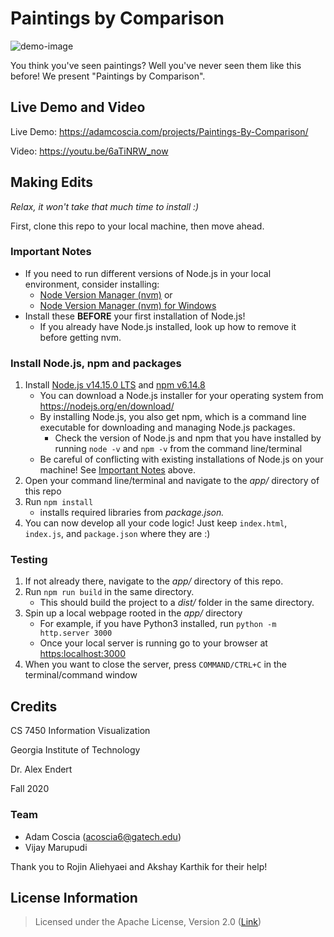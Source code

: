 # Paintings by Comparison

![demo-image](demo-image.PNG)

You think you've seen paintings? Well you've never seen them like this before! We present "Paintings by Comparison".

## Live Demo and Video

Live Demo: <https://adamcoscia.com/projects/Paintings-By-Comparison/>

Video: <https://youtu.be/6aTiNRW_now>

## Making Edits

_Relax, it won't take that much time to install :)_

First, clone this repo to your local machine, then move ahead.

### Important Notes

- If you need to run different versions of Node.js in your local environment, consider installing:
  - [Node Version Manager (nvm)](https://github.com/creationix/nvm) or 
  - [Node Version Manager (nvm) for Windows](https://github.com/coreybutler/nvm-windows)
- Install these **BEFORE** your first installation of Node.js! 
  - If you already have Node.js installed, look up how to remove it before getting nvm.

### Install Node.js, npm and packages

1. Install [Node.js v14.15.0 LTS](https://nodejs.org/en/) and [npm v6.14.8](https://docs.npmjs.com/cli/npm)
   - You can download a Node.js installer for your operating system from <https://nodejs.org/en/download/>
   - By installing Node.js, you also get npm, which is a command line executable for downloading and managing Node.js packages.
     - Check the version of Node.js and npm that you have installed by running `node -v` and `npm -v` from the command line/terminal
   - Be careful of conflicting with existing installations of Node.js on your machine! See [Important Notes](<README.md#important-notes>) above.
2. Open your command line/terminal and navigate to the _app/_ directory of this repo
3. Run `npm install`
   - installs required libraries from _package.json._
4. You can now develop all your code logic! Just keep `index.html`, `index.js`, and `package.json` where they are :)

### Testing

1. If not already there, navigate to the _app/_ directory of this repo.
2. Run `npm run build` in the same directory.
   - This should build the project to a _dist/_ folder in the same directory.
3. Spin up a local webpage rooted in the _app/_ directory
   - For example, if you have Python3 installed, run `python -m http.server 3000`
   - Once your local server is running go to your browser at <https:localhost:3000>
4. When you want to close the server, press `COMMAND/CTRL+C` in the terminal/command window

## Credits

CS 7450 Information Visualization

Georgia Institute of Technology

Dr. Alex Endert

Fall 2020

### Team

- Adam Coscia ([acoscia6@gatech.edu](mailto:acoscia6@gatech.edu))
- Vijay Marupudi

Thank you to Rojin Aliehyaei and Akshay Karthik for their help!

## License Information

> Licensed under the Apache License, Version 2.0 ([Link](http://www.apache.org/licenses/LICENSE-2.0))
